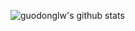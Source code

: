 ![guodonglw's github stats](https://github-readme-stats.vercel.app/api?username=guodonglw&hide=[%22issues%22]&show_icons=true)